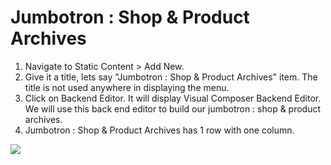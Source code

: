 # Jumbotron : Shop & Product Archives

1. Navigate to Static Content > Add New.
2. Give it a title, lets say "Jumbotron : Shop & Product Archives" item. The title is not used anywhere in displaying the menu.
3. Click on Backend Editor. It will display Visual Composer Backend Editor. We will use this back end editor to build our jumbotron : shop & product archives.
4. Jumbotron : Shop & Product Archives has 1 row with one column.

![](http://transvelo.github.io/sportexx/docs/images/jumbotron-shop-cum-product-settings.png)
